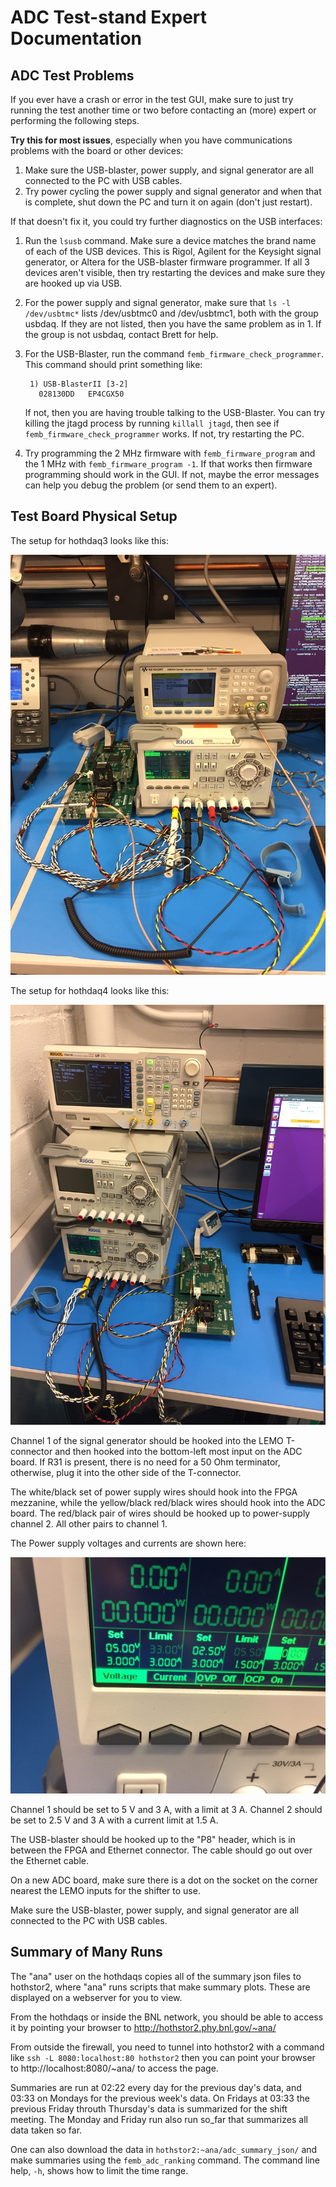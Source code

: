 ADC Test-stand Expert Documentation
===================================

ADC Test Problems
-----------------

If you ever have a crash or error in the test GUI, make sure to just try
running the test another time or two before contacting an (more) expert or
performing the following steps.

**Try this for most issues**, especially when you have communications problems
with the board or other devices:

1. Make sure the USB-blaster, power supply, and signal generator are all 
   connected to the PC with USB cables.
2. Try power cycling the power supply and signal generator and when that is 
   complete, shut down the PC and turn it on again (don't just restart).

If that doesn't fix it, you could try further diagnostics on the USB interfaces:

1. Run the `lsusb` command. Make sure a device matches the brand name of each
   of the USB devices. This is Rigol, Agilent for the Keysight signal generator,
   or Altera for the USB-blaster firmware programmer. If all 3 devices aren't 
   visible, then try restarting the devices and make sure they are hooked up 
   via USB.
2. For the power supply and signal generator, make sure that `ls -l /dev/usbtmc*`
   lists /dev/usbtmc0 and /dev/usbtmc1, both with the group usbdaq. If they
   are not listed, then you have the same problem as in 1. If the group is not
   usbdaq, contact Brett for help.
3. For the USB-Blaster, run the command `femb_firmware_check_programmer`. This 
   command should print something like:

   ```
    1) USB-BlasterII [3-2]
      028130DD   EP4CGX50
   ```

   If not, then you are having trouble talking to the USB-Blaster. You can try 
   killing the jtagd process by running `killall jtagd`, then see if 
   `femb_firmware_check_programmer` works. If not, try restarting the PC.
4. Try programming the 2 MHz firmware with `femb_firmware_program` and the 1 MHz 
   with `femb_firmware_program -1`. If that works then firmware programming should 
   work in the GUI. If not, maybe the error messages can help you debug the problem
   (or send them to an expert).

Test Board Physical Setup
-------------------------

The setup for hothdaq3 looks like this:

![hothdaq3](hothdaq3.jpg)

The setup for hothdaq4 looks like this:

![hothdaq4](hothdaq4.jpg)

Channel 1 of the signal generator should be hooked into the LEMO T-connector
and then hooked into the bottom-left most input on the ADC board. If R31 is
present, there is no need for a 50 Ohm terminator, otherwise, plug it into the
other side of the T-connector.

The white/black set of power supply wires should hook into the FPGA mezzanine,
while the yellow/black red/black wires should hook into the ADC board. The
red/black pair of wires should be hooked up to power-supply channel 2. All
other pairs to channel 1.

The Power supply voltages and currents are shown here:

![Power Supply Voltages](power_supply_voltages.jpg)

Channel 1 should be set to 5 V and 3 A, with a limit at 3 A. Channel 2 should
be set to 2.5 V and 3 A with a current limit at 1.5 A.

The USB-blaster should be hooked up to the "P8" header, which is in between the
FPGA and Ethernet connector. The cable should go out over the Ethernet cable.

On a new ADC board, make sure there is a dot on the socket on the corner
nearest the LEMO inputs for the shifter to use.

Make sure the USB-blaster, power supply, and signal generator are all connected
to the PC with USB cables.

Summary of Many Runs
--------------------

The "ana" user on the hothdaqs copies all of the summary json files to
hothstor2, where "ana" runs scripts that make summary plots. These are
displayed on a webserver for you to view.

From the hothdaqs or inside the BNL network, you should be able to access it by
pointing your browser to http://hothstor2.phy.bnl.gov/~ana/

From outside the firewall, you need to tunnel into hothstor2 with a command
like `ssh -L 8080:localhost:80 hothstor2` then you can point your browser to
http://localhost:8080/~ana/ to access the page.

Summaries are run at 02:22 every day for the previous day's data, and 03:33 on
Mondays for the previous week's data. On Fridays at 03:33 the previous Friday
throuth Thursday's data is summarized for the shift meeting. The Monday and
Friday run also run so_far that summarizes all data taken so far.

One can also download the data in `hothstor2:~ana/adc_summary_json/` and make
summaries using the `femb_adc_ranking` command. The command line help, `-h`,
shows how to limit the time range.

